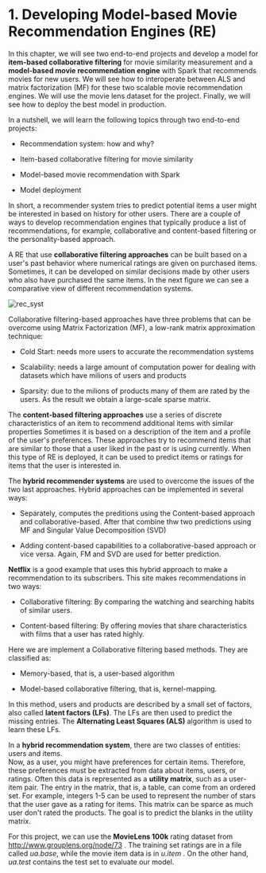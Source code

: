 # 1. Developing Model-based Movie Recommendation Engines (RE)

In this chapter, we will see two end-to-end projects and develop a model for **item-based
collaborative filtering** for movie similarity measurement and a **model-based movie
recommendation engine** with Spark that recommends movies for new users. We will see
how to interoperate between ALS and matrix factorization (MF) for these two scalable
movie recommendation engines. We will use the movie lens dataset for the project. Finally,
we will see how to deploy the best model in production.

In a nutshell, we will learn the following topics through two end-to-end projects:

- Recommendation system: how and why?

- Item-based collaborative filtering for movie similarity

- Model-based movie recommendation with Spark

- Model deployment

In short, a recommender system tries to predict potential items a user
might be interested in based on history for other users. There are a couple of ways to
develop recommendation engines that typically produce a list of recommendations, for
example, collaborative and content-based filtering or the personality-based approach.

A RE that use **collaborative filtering approaches** can be built based on a user's past behavior
where numerical ratings are given on purchased items. Sometimes, it can be developed on
similar decisions made by other users who also have purchased the same items. 
In the next figure we can see a comparative view of different recommendation systems.

![rec_syst](https://user-images.githubusercontent.com/37953610/59454372-cb68be80-8e09-11e9-91a5-fa282fc4449e.JPG)

Collaborative filtering-based approaches have three problems that can be overcome using Matrix Factorization (MF), a
low-rank matrix approximation technique:

- Cold Start: needs more users to accurate the recommendation systems

- Scalability: needs a large amount of computation power for dealing with datasets which have milions of users and products

- Sparsity: due to the milions of products many of them are rated by the users. As the result we obtain a large-scale sparse matrix. 

The **content-based filtering approaches** use a series of discrete characteristics of an item to recommend additional items with similar properties Sometimes it is based on a description of the item and a profile of the user's preferences. These approaches try to
recommend items that are similar to those that a user liked in the past or is using currently. When this type of RE is deployed, it can be used to predict items or ratings for items that the user is interested in.

The **hybrid recommender systems** are used to overcome the issues of the two last approaches.
Hybrid approaches can be implemented in several ways:

- Separately, computes the preditions using the Content-based approach and collaborative-based. After that combine thw two predictions using MF and Singular Value Decomposition (SVD)

- Adding content-based capabilities to a collaborative-based approach or vice
versa. Again, FM and SVD are used for better prediction.

**Netflix** is a good example that uses this hybrid approach to make a recommendation to its
subscribers. This site makes recommendations in two ways:

- Collaborative filtering: By comparing the watching and searching habits of
similar users.

- Content-based filtering: By offering movies that share characteristics with films
that a user has rated highly.

Here we are implement a Collaborative filtering based methods. They are classified as:

- Memory-based, that is, a user-based algorithm

- Model-based collaborative filtering, that is, kernel-mapping.

In this method, users and products are described by a small set of factors, also called **latent factors (LFs)**. The LFs are then used to predict the missing entries. The **Alternating Least Squares (ALS)** algorithm is used to learn these LFs.

In a **hybrid recommendation system**, there are two classes of entities: users and items.  
Now, as a user, you might have preferences for certain items. Therefore, these preferences must be extracted from data about items, users, or ratings. Often this data is represented as a **utility matrix**, such as a user-item pair. The entry in the matrix, that is, a table, can come from an ordered set. For example, integers 1-5 can be used to represent the number of stars that the user gave as a
rating for items. This matrix can be sparce as much user don't rated the products. The goal is to
predict the blanks in the utility matrix. 

For this project, we can use the **MovieLens 100k**
rating dataset from http://www.grouplens.org/node/73 . The training set ratings are in a
file called _ua.base_, while the movie item data is in _u.item_ . On the other hand, _ua.test_
contains the test set to evaluate our model.

